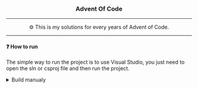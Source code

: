 ﻿<h3 align="center">Advent Of Code</h3>

---

<p align="center">⚙️ This is my solutions for every years of Advent of Code.</p>

---

#### ❓ How to run

The simple way to run the project is to use Visual Studio, you just need to open the sln or csproj file and then run the project.

<details> <summary>Build manualy</summary>
<p>If you want to run the project with the cli, you will need to install the latest dotnet SDK <a href="https://dotnet.microsoft.com/en-us/download">here</a>.</p>

<p>Then you just need to run the following cli command. You will need to choose your OS if you want to run it.</p>

```shell
$ dotnet run
```

</details>
